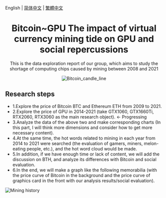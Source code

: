 English | [简体中文](./README.zh-CN.md) | [繁體中文](./README.zh-CT.md)
<h1 align="center">Bitcoin~GPU  The impact of virtual currency mining tide on GPU and social repercussions</h1>

<div align="center">

This is the data exploration report of our group, which aims to study the shortage of computing chips caused by mining between 2008 and 2021

![Bitcoin_candle_line](https://github.com/showhandss/Bitcoin-GPU_prise/raw/master/Bitcoin_candle_line.png)

</div>

## Research steps

- 1.Explore the price of Bitcoin BTC and Ethereum ETH from 2009 to 2021.
- 2.Explore the price of GPU in 2014-2021 (take GTX1060, GTX1660Ti, RTX2060, RTX3060 as the main research object).    <- Progressing
- 3.Analyze the data of the above two and make corresponding charts (In this part, I will think more dimensions and consider how to get more necessary content).
- 4.At the same time, the hot words related to mining in each year from 2014 to 2021 were searched (the evaluation of gamers, miners, melon-eating people, etc.), and the hot word cloud would be made. 
- 5.In addition, if we have enough time or lack of content, we will add the discussion on BTH, and analyze its differences with Bitcoin and social evaluation.
- 6.In the end, we will make a graph like the following memorabilia (with the price curve of Bitcoin in the background and the price curve of graphics card in the front with our analysis results/social evaluation).

![Mining history](https://github.com/showhandss/Bitcoin-GPU_prise/raw/master/640-4.jpeg)